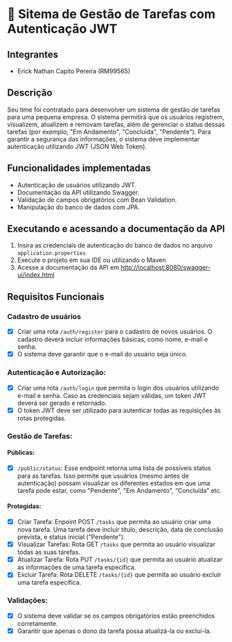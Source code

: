 # 🔐 Sitema de Gestão de Tarefas com Autenticação JWT

## Integrantes
- Erick Nathan Capito Pereira (RM99565)

## Descrição
Seu time foi contratado para desenvolver um sistema de gestão de tarefas para uma pequena empresa. O sistema permitirá que os usuários registrem, visualizem, atualizem e removam tarefas, além de gerenciar o status dessas tarefas (por exemplo, "Em Andamento", "Concluída", "Pendente"). Para garantir a segurança das informações, o sistema deve implementar autenticação utilizando JWT (JSON Web Token).

## Funcionalidades implementadas
- Autenticação de usuários utilizando JWT.
- Documentação da API utilizando Swagger.
- Validação de campos obrigatórios com Bean Validation.
- Manipulação do banco de dados com JPA.

## Executando e acessando a documentação da API
1. Insira as credenciais de autenticação do banco de dados no arquivo `application.properties`
2. Execute o projeto em sua IDE ou utilizando o Maven
3. Acesse a documentação da API em [http://localhost:8080/swagger-ui/index.html](http://localhost:8080/swagger-ui/index.html)

## Requisitos Funcionais
### Cadastro de usuários
- [x] Criar uma rota `/auth/register` para o cadastro de novos usuários. O cadastro deverá incluir informações básicas, como nome, e-mail e senha.
- [x] O sistema deve garantir que o e-mail do usuário seja único.

### Autenticação e Autorização:
- [x] Criar uma rota `/auth/login` que permita o login dos usuários utilizando e-mail e senha. Caso as credenciais sejam válidas, um token JWT deverá ser gerado e retornado.
- [x] O token JWT deve ser utilizado para autenticar todas as requisições às rotas protegidas.

### Gestão de Tarefas:
#### Públicas:
- [x] `/public/status`: Esse endpoint retorna uma lista de possíveis status para as tarefas. Isso permite que usuários (mesmo antes de autenticação) possam visualizar os diferentes estados em que uma tarefa pode estar, como "Pendente", "Em Andamento", “Concluída” etc.

#### Protegidas:
- [x] Criar Tarefa: Enpoint POST `/tasks` que permita ao usuário criar uma nova tarefa. Uma tarefa deve incluir título, descrição, data de conclusão prevista, e status inicial ("Pendente").
- [x] Visualizar Tarefas: Rota GET `/tasks` que permita ao usuário visualizar todas as suas tarefas.
- [x] Atualizar Tarefa: Rota PUT `/tasks/{id}` que permita ao usuário atualizar as informações de uma tarefa específica.
- [x] Excluir Tarefa: Rota DELETE `/tasks/{id}` que permita ao usuário excluir uma tarefa específica.

### Validações:
- [x] O sistema deve validar se os campos obrigatórios estão preenchidos corretamente.
- [x] Garantir que apenas o dono da tarefa possa atualizá-la ou excluí-la.